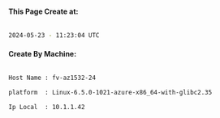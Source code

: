 
   
#### This Page Create at:

```bash

2024-05-23 - 11:23:04 UTC

```

#### Create By Machine:

```bash

Host Name : fv-az1532-24

platform  : Linux-6.5.0-1021-azure-x86_64-with-glibc2.35

Ip Local  : 10.1.1.42

```

